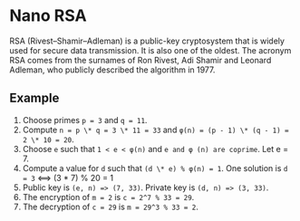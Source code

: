 # Nano RSA

RSA (Rivest–Shamir–Adleman) is a public-key cryptosystem that is widely used for secure data transmission. It is also one of the oldest. The acronym RSA comes from the surnames of Ron Rivest, Adi Shamir and Leonard Adleman, who publicly described the algorithm in 1977.

## Example

1. Choose primes `p = 3` and `q = 11`.
1. Compute `n = p \* q = 3 \* 11 = 33` and `φ(n) = (p - 1) \* (q - 1) = 2 \* 10 = 20`.
1. Choose `e` such that `1 < e < φ(n)` and `e and φ (n) are coprime`. Let e = 7.
1. Compute a value for `d` such that `(d \* e) % φ(n) = 1`. One solution is `d = 3` <==> (3 \* 7) % 20 = 1
1. Public key is `(e, n) => (7, 33)`. Private key is `(d, n) => (3, 33)`.
1. The encryption of `m = 2` is `c = 2^7 % 33 = 29`.
1. The decryption of `c = 29` is `m = 29^3 % 33 = 2`.
